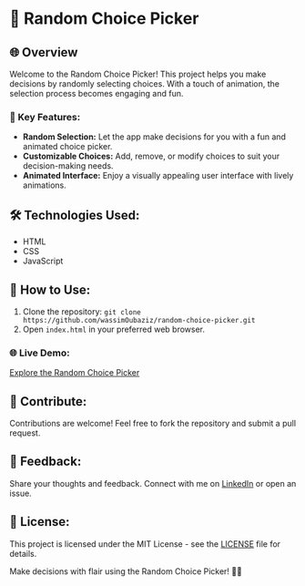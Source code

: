 # 🎲 Random Choice Picker

## 🌐 Overview

Welcome to the Random Choice Picker! This project helps you make decisions by randomly selecting choices. With a touch of animation, the selection process becomes engaging and fun.

### 🚀 Key Features:

- **Random Selection:** Let the app make decisions for you with a fun and animated choice picker.
- **Customizable Choices:** Add, remove, or modify choices to suit your decision-making needs.
- **Animated Interface:** Enjoy a visually appealing user interface with lively animations.

## 🛠️ Technologies Used:

- HTML
- CSS
- JavaScript

## 🚀 How to Use:

1. Clone the repository: `git clone https://github.com/wassimOubaziz/random-choice-picker.git`
2. Open `index.html` in your preferred web browser.

### 🌐 Live Demo:

[Explore the Random Choice Picker](https://wassimoubaziz.github.io/random-choice-picker/)

## 🤝 Contribute:

Contributions are welcome! Feel free to fork the repository and submit a pull request.

## 📣 Feedback:

Share your thoughts and feedback. Connect with me on [LinkedIn](https://www.linkedin.com/in/wassim-oubaziz/) or open an issue.

## 📄 License:

This project is licensed under the MIT License - see the [LICENSE](LICENSE) file for details.

Make decisions with flair using the Random Choice Picker! 🎉🤔
